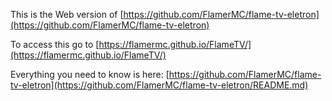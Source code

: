 This is the Web version of [https://github.com/FlamerMC/flame-tv-eletron](https://github.com/FlamerMC/flame-tv-eletron) 

To access this go to [https://flamermc.github.io/FlameTV/](https://flamermc.github.io/FlameTV/)

Everything you need to know is here: [https://github.com/FlamerMC/flame-tv-eletron](https://github.com/FlamerMC/flame-tv-eletron/README.md)
